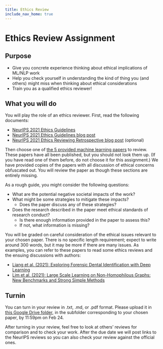 ```yaml
---
title: Ethics Review
include_nav_home: true
---
```


# Ethics Review Assignment

## Purpose

* Give you concrete experience thinking about ethical implications of ML/NLP work
* Help you check yourself in understanding the kind of thing you (and others) might miss when thinking about ethical considerations
* Train you as a qualified ethics reviewer!

## What you will do
You will play the role of an ethics reviewer. First, read the following documents:
* [NeurIPS 2021 Ethics Guidelines](https://neurips.cc/public/EthicsGuidelines)
* [NeurIPS 2021 Ethics Guidelines blog post](https://blog.neurips.cc/2021/08/23/neurips-2021-ethics-guidelines/)
* [NeurIPS 2021 Ethics Reviewing Retrospective blog post](https://blog.neurips.cc/2021/12/03/a-retrospective-on-the-neurips-2021-ethics-review-process/) (optional)

Then choose one of [the 5 provided machine learning papers](https://drive.google.com/drive/u/1/folders/1NlvMJtzZreH-1J4-iJG1RWvXBSBgcFAn) to review. These papers have all been published, but you should not look them up. (If you have read one of them before, do not choose it for this assignment.) We have provided copies of the papers with all discussion of ethical concerns obfuscated out. You will review the paper as though these sections are entirely missing.

As a rough guide, you might consider the following questions:
* What are the potential negative societal impacts of the work?
* What might be some strategies to mitigate these impacts?
  * Does the paper discuss any of these strategies?
* Does the research described in the paper meet ethical standards of research conduct?
  * Is there enough information provided in the paper to assess this?
  * If not, what information is missing?

You will be graded on careful consideration of the ethical issues relevant to your chosen paper. There is no specific length requirement; expect to write around 300 words, but it may be more if there are many issues. As examples, you can refer to these papers to read some ethics reviews and the ensuing discussions with authors:
* [Liang et al. (2021): Exploring Forensic Dental Identification with Deep Learning](https://openreview.net/forum?id=YN4TMf3sv52)
* [Lim et al. (2021): Large Scale Learning on Non-Homophilous Graphs: New Benchmarks and Strong Simple Methods](https://openreview.net/forum?id=DfGu8WwT0d)

## Turnin

You can turn in your review in .txt, .md, or .pdf format. Please upload it in [this Google Drive folder](https://drive.google.com/drive/u/1/folders/1sTqTwHA1PWU2Ia7kCn-RLSgEDdestD8F), in the subfolder corresponding to your chosen paper, by 11:59pm on Feb 24.

After turning in your review, feel free to look at others’ reviews for comparison and to check your work. After the due date we will post links to the NeurIPS reviews so you can also check your review against the official ones.
